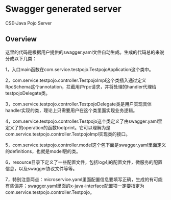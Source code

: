 # Swagger generated server

CSE-Java Pojo Server


## Overview
这里的代码是根据用户提供的swagger.yaml文件自动生成。生成的代码总的来说分成以下几类：

1，入口main函数在com.service.testpojo.TestpojoApplication这个类中。

2，com.service.testpojo.controller.TestpojoImpl这个类插入通过定义RpcSchema这个annotation，拦截用户rpc请求，并将处理的handler代理给testpojoDelegate类。

3，com.service.testpojo.controller.TestpojoDelegate类是用户实现具体handler实现的类，理论上只需要用户在这个类里面实现业务逻辑。

4，com.service.testpojo.controller.Testpojo这个类定义了由swagger.yaml里定义了的operation的函数footprint。它可以理解为是com.service.testpojo.controller.TestpojoImpl实现类的接口。

5，com.service.testpojo.controller.model这个包下面是swagger.yaml里面定义的definitions，也就是model层的类。

6，resource目录下定义了一些配置文件，包括log4j的配置文件，微服务的配置信息，以及swagger协议文件等等。

7，特别注意两点：microservice.yaml里面配置信息要填写正确，生成的有可能有些偏差；swagger.yaml里面的x-java-interface配置项一定要指定为com.service.testpojo.controller.Testpojo。